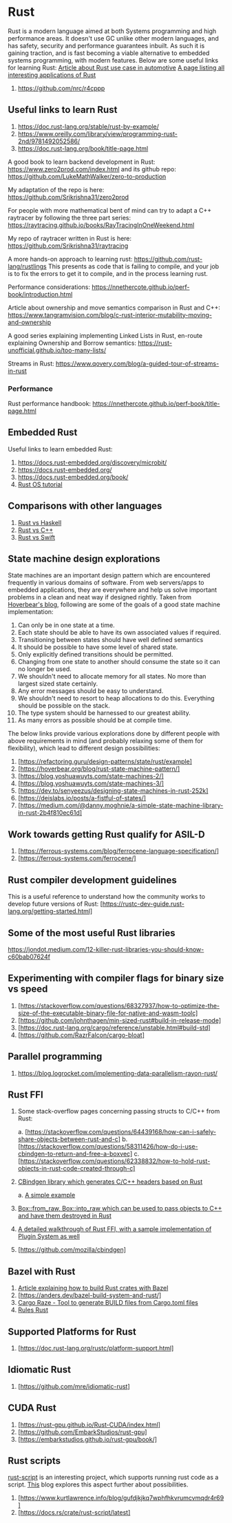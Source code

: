 # Rust

Rust is a modern language aimed at both Systems programming and high performance areas. It doesn't use GC unlike other modern languages, and has safety, security and performance guarantees inbuilt.
As such it is gaining traction, and is fast becoming a viable alternative to embedded systems programming, with modern features. Below are some useful links for learning Rust:
[Article about Rust use case in automotive](https://medium.com/@sojan.james/the-case-for-using-rust-for-automotive-software-19400779f126)
[A page listing all interesting applications of Rust](https://robotics.rs/¶)

1. <https://github.com/nrc/r4cppp>

## Useful links to learn Rust

1. <https://doc.rust-lang.org/stable/rust-by-example/>
2. <https://www.oreilly.com/library/view/programming-rust-2nd/9781492052586/>
3. <https://doc.rust-lang.org/book/title-page.html>

A good book to learn backend development in Rust:
<https://www.zero2prod.com/index.html> and its github repo: <https://github.com/LukeMathWalker/zero-to-production>

My adaptation of the repo is here: <https://github.com/Srikrishna31/zero2prod>

For people with more mathematical bent of mind can try to adapt a C++ raytracer by following the three part series: <https://raytracing.github.io/books/RayTracingInOneWeekend.html>

My repo of raytracer written in Rust is here: <https://github.com/Srikrishna31/raytracing>

A more hands-on approach to learning rust: <https://github.com/rust-lang/rustlings>
This presents as code that is failing to compile, and your job is to fix the errors to get it to compile, and in the process learning rust.

Performance considerations: <https://nnethercote.github.io/perf-book/introduction.html>

Article about ownership and move semantics comparison in Rust and C++: <https://www.tangramvision.com/blog/c-rust-interior-mutability-moving-and-ownership>

A good series explaining implementing Linked Lists in Rust, en-route explaining Ownership and Borrow semantics: <https://rust-unofficial.github.io/too-many-lists/>

Streams in Rust: <https://www.qovery.com/blog/a-guided-tour-of-streams-in-rust>

### Performance

Rust performance handbook: <https://nnethercote.github.io/perf-book/title-page.html>

## Embedded Rust

Useful links to learn embedded Rust:

1. <https://docs.rust-embedded.org/discovery/microbit/>
2. <https://docs.rust-embedded.org/>
3. <https://docs.rust-embedded.org/book/>
4. [Rust OS tutorial](https://github.com/rust-embedded/rust-raspberrypi-OS-tutorials)

## Comparisons with other languages

1. [Rust vs Haskell](https://levelup.gitconnected.com/rust-vs-haskell-eb5d343d7be0)
2. [Rust vs C++](https://www.bairesdev.com/blog/when-speed-matters-comparing-rust-and-c/)
3. [Rust vs Swift](https://blog.logrocket.com/swift-vs-rust-comparison-guide/)

## State machine design explorations

State machines are an important design pattern which are encountered frequently in various domains of software. From web servers/apps to embedded applications, they are everywhere and help us solve important problems in a clean 
and neat way if designed rightly. Taken from [Hoverbear's blog](https://hoverbear.org/blog/rust-state-machine-pattern/), following are some of the goals of a good state machine implementation:

1. Can only be in one state at a time.
2. Each state should be able to have its own associated values if required.
3. Transitioning between states should have well defined semantics
4. It should be possible to have some level of shared state.
5. Only explicitly defined transitions should be permitted.
6. Changing from one state to another should consume the state so it can no longer be used.
7. We shouldn't need to allocate memory for all states. No more than largest sized state certainly.
8. Any error messages should be easy to understand.
9. We shouldn't need to resort to heap allocations to do this. Everything should be possible on the stack.
10. The type system should be harnessed to our greatest ability.
11. As many errors as possible should be at compile time.

The below links provide various explorations done by different people with above requirements in mind (and probably relaxing some of them for flexibility), which lead to different design possibilities:

1. [https://refactoring.guru/design-patterns/state/rust/example]
2. [https://hoverbear.org/blog/rust-state-machine-pattern/]
3. [https://blog.yoshuawuyts.com/state-machines-2/]
4. [https://blog.yoshuawuyts.com/state-machines-3/]
5. [https://dev.to/senyeezus/designing-state-machines-in-rust-252k]
6. [https://deislabs.io/posts/a-fistful-of-states/]
7. [https://medium.com/@danny.moghnie/a-simple-state-machine-library-in-rust-2b4f810ec61d]

## Work towards getting Rust qualify for ASIL-D

1. [https://ferrous-systems.com/blog/ferrocene-language-specification/]
2. [https://ferrous-systems.com/ferrocene/]

## Rust compiler development guidelines

This is a useful reference to understand how the community works to develop future versions of Rust: [https://rustc-dev-guide.rust-lang.org/getting-started.html]

## Some of the most useful Rust libraries

<https://jondot.medium.com/12-killer-rust-libraries-you-should-know-c60bab07624f>

## Experimenting with compiler flags for binary size vs speed

1. [https://stackoverflow.com/questions/68327937/how-to-optimize-the-size-of-the-executable-binary-file-for-native-and-wasm-toolc]
2. [https://github.com/johnthagen/min-sized-rust#build-in-release-mode]
3. [https://doc.rust-lang.org/cargo/reference/unstable.html#build-std]
4. [https://github.com/RazrFalcon/cargo-bloat]

## Parallel programming

1. <https://blog.logrocket.com/implementing-data-parallelism-rayon-rust/>

## Rust FFI

1. Some stack-overflow pages concerning passing structs to C/C++ from Rust:

    a. [https://stackoverflow.com/questions/64439168/how-can-i-safely-share-objects-between-rust-and-c]
    b. [https://stackoverflow.com/questions/58311426/how-do-i-use-cbindgen-to-return-and-free-a-boxvec]
    c. [https://stackoverflow.com/questions/62338832/how-to-hold-rust-objects-in-rust-code-created-through-c]

2. [CBindgen library which generates C/C++ headers based on Rust](https://docs.rs/cbindgen/latest/cbindgen/fn.generate.html)

    a. [A simple example](https://github.com/JoshuaBatty/cbindgen_simple_example/blob/master/build.rs)

3. [Box::from_raw, Box::into_raw which can be used to pass objects to C++ and have them destroyed in Rust](https://doc.rust-lang.org/beta/std/boxed/index.html#memory-layout)

4. [A detailed walkthrough of Rust FFI, with a sample implementation of Plugin System as well](https://michael-f-bryan.github.io/rust-ffi-guide/overview.html)

5. [https://github.com/mozilla/cbindgen]

## Bazel with Rust

1. [Article explaining how to build Rust crates with Bazel](https://earthly.dev/blog/bazel-with-rust/)
2. [https://anders.dev/bazel-build-system-and-rust/]
3. [Cargo Raze - Tool to generate BUILD files from Cargo.toml files](https://github.com/google/cargo-raze)
4. [Rules Rust](http://bazelbuild.github.io/rules_rust/crate_universe.html)

## Supported Platforms for Rust

1. [https://doc.rust-lang.org/rustc/platform-support.html]

## Idiomatic Rust

1. [https://github.com/mre/idiomatic-rust]

## CUDA Rust

1. [https://rust-gpu.github.io/Rust-CUDA/index.html]
2. [https://github.com/EmbarkStudios/rust-gpu]
3. [https://embarkstudios.github.io/rust-gpu/book/]

## Rust scripts

[rust-script](https://rust-script.org/) is an interesting project, which supports running rust code as a script. [This](https://www.niccoloforlini.com/flawless-scripting-with-rust/) blog explores this aspect further about possibilities.

1. [https://www.kurtlawrence.info/blog/gufdjkjkq7wphfhkvrumcvmqdr4r69]
2. [https://docs.rs/crate/rust-script/latest]
